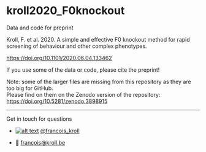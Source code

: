 # kroll2020_F0knockout

Data and code for preprint

Kroll, F. et al. 2020. A simple and effective F0 knockout method for rapid screening of behaviour and other complex phenotypes.

https://doi.org/10.1101/2020.06.04.133462

If you use some of the data or code, please cite the preprint!

Note: some of the larger files are missing from this repository as they are too big for GitHub. <br />
Please find on them on the Zenodo version of the repository: https://doi.org/10.5281/zenodo.3898915

___

Get in touch for questions

  * [![alt text][1.2]][1] [@francois_kroll](https://twitter.com/francois_kroll)

  * :email: francois@kroll.be

<!-- icons with padding -->
[1.1]: http://i.imgur.com/tXSoThF.png (twitter icon with padding)

<!-- icons without padding -->
[1.2]: http://i.imgur.com/wWzX9uB.png (twitter icon without padding)

<!-- links to your social media accounts -->
[1]: https://twitter.com/francois_kroll
